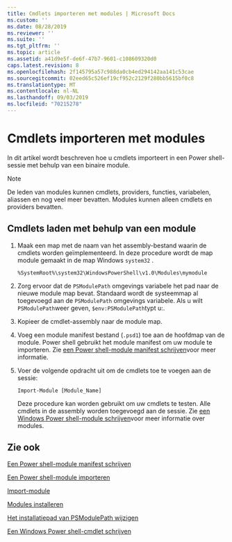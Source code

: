 ```yaml
---
title: Cmdlets importeren met modules | Microsoft Docs
ms.custom: ''
ms.date: 08/28/2019
ms.reviewer: ''
ms.suite: ''
ms.tgt_pltfrm: ''
ms.topic: article
ms.assetid: a41d9e5f-de6f-47b7-9601-c108609320d0
caps.latest.revision: 8
ms.openlocfilehash: 2f145795a57c988da0cb4ed294142aa141c53cae
ms.sourcegitcommit: 02eed65c526ef19cf952c2129f280bb5615bf0c8
ms.translationtype: MT
ms.contentlocale: nl-NL
ms.lasthandoff: 09/03/2019
ms.locfileid: "70215278"
---
```

# <a name="how-to-import-cmdlets-using-modules"></a>Cmdlets importeren met modules

In dit artikel wordt beschreven hoe u cmdlets importeert in een Power shell-sessie met behulp van een binaire module.

> [!NOTE]
> De leden van modules kunnen cmdlets, providers, functies, variabelen, aliassen en nog veel meer bevatten. Modules kunnen alleen cmdlets en providers bevatten.

## <a name="how-to-load-cmdlets-using-a-module"></a>Cmdlets laden met behulp van een module

1. Maak een map met de naam van het assembly-bestand waarin de cmdlets worden geïmplementeerd. In deze procedure wordt de map module gemaakt in de map Windows `system32` .

   `%SystemRoot%\system32\WindowsPowerShell\v1.0\Modules\mymodule`

1. Zorg ervoor dat de `PSModulePath` omgevings variabele het pad naar de nieuwe module map bevat. Standaard wordt de systeemmap al toegevoegd aan de `PSModulePath` omgevings variabele. Als u wilt `PSModulePath`weer geven, `$env:PSModulePath`typt u:.

1. Kopieer de cmdlet-assembly naar de module map.

1. Voeg een module manifest bestand (`.psd1`) toe aan de hoofdmap van de module. Power shell gebruikt het module manifest om uw module te importeren. Zie [een Power shell-module manifest schrijven](../module/how-to-write-a-powershell-module-manifest.md)voor meer informatie.

1. Voer de volgende opdracht uit om de cmdlets toe te voegen aan de sessie:

   `Import-Module [Module_Name]`

   Deze procedure kan worden gebruikt om uw cmdlets te testen. Alle cmdlets in de assembly worden toegevoegd aan de sessie. Zie [een Windows Power shell-module schrijven](../module/writing-a-windows-powershell-module.md)voor meer informatie over modules.

## <a name="see-also"></a>Zie ook

[Een Power shell-module manifest schrijven](../module/how-to-write-a-powershell-module-manifest.md)

[Een Power shell-module importeren](../module/importing-a-powershell-module.md)

[Import-module](/powershell/module/Microsoft.PowerShell.Core/Import-Module)

[Modules installeren](../module/installing-a-powershell-module.md)

[Het installatiepad van PSModulePath wijzigen](../module/modifying-the-psmodulepath-installation-path.md)

[Een Windows Power shell-cmdlet schrijven](./writing-a-windows-powershell-cmdlet.md)
